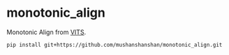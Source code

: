 # monotonic_align

Monotonic Align from [VITS](https://github.com/jaywalnut310/vits).

```bash
pip install git+https://github.com/mushanshanshan/monotonic_align.git
```
